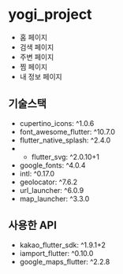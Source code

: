 # yogi_project

- 홈 페이지
- 검색 페이지
- 주변 페이지
- 찜 페이지
- 내 정보 페이지

## 기술스택

- cupertino_icons: ^1.0.6
- font_awesome_flutter: ^10.7.0
- flutter_native_splash: ^2.4.0
- - flutter_svg: ^2.0.10+1
- google_fonts: ^4.0.4
- intl: ^0.17.0
- geolocator: ^7.6.2
- url_launcher: ^6.0.9
- map_launcher: ^3.3.0

## 사용한 API

- kakao_flutter_sdk: ^1.9.1+2 
- iamport_flutter: ^0.10.0 
- google_maps_flutter: ^2.2.8
